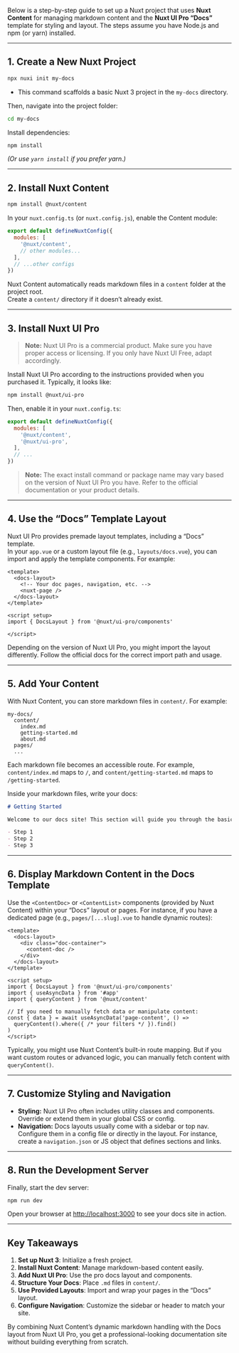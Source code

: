 Below is a step-by-step guide to set up a Nuxt project that uses **Nuxt Content** for managing markdown content and the **Nuxt UI Pro “Docs”** template for styling and layout. The steps assume you have Node.js and npm (or yarn) installed.

---

## 1. Create a New Nuxt Project

```bash
npx nuxi init my-docs
```

- This command scaffolds a basic Nuxt 3 project in the `my-docs` directory.

Then, navigate into the project folder:

```bash
cd my-docs
```

Install dependencies:

```bash
npm install
```
*(Or use `yarn install` if you prefer yarn.)*

---

## 2. Install Nuxt Content

```bash
npm install @nuxt/content
```

In your `nuxt.config.ts` (or `nuxt.config.js`), enable the Content module:
```js
export default defineNuxtConfig({
  modules: [
    '@nuxt/content',
    // other modules...
  ],
  // ...other configs
})
```

Nuxt Content automatically reads markdown files in a `content` folder at the project root.  
Create a `content/` directory if it doesn’t already exist.  

---

## 3. Install Nuxt UI Pro

> **Note:** Nuxt UI Pro is a commercial product. Make sure you have proper access or licensing. If you only have Nuxt UI Free, adapt accordingly.

Install Nuxt UI Pro according to the instructions provided when you purchased it. Typically, it looks like:

```bash
npm install @nuxt/ui-pro
```

Then, enable it in your `nuxt.config.ts`:

```js
export default defineNuxtConfig({
  modules: [
    '@nuxt/content',
    '@nuxt/ui-pro', 
  ],
  // ...
})
```

> **Note:** The exact install command or package name may vary based on the version of Nuxt UI Pro you have. Refer to the official documentation or your product details.

---

## 4. Use the “Docs” Template Layout

Nuxt UI Pro provides premade layout templates, including a “Docs” template.  
In your `app.vue` or a custom layout file (e.g., `layouts/docs.vue`), you can import and apply the template components. For example:

```vue
<template>
  <docs-layout>
    <!-- Your doc pages, navigation, etc. -->
    <nuxt-page />
  </docs-layout>
</template>

<script setup>
import { DocsLayout } from '@nuxt/ui-pro/components'

</script>
```

Depending on the version of Nuxt UI Pro, you might import the layout differently. Follow the official docs for the correct import path and usage.

---

## 5. Add Your Content

With Nuxt Content, you can store markdown files in `content/`. For example:

```
my-docs/
  content/
    index.md
    getting-started.md
    about.md
  pages/
  ...
```

Each markdown file becomes an accessible route. For example, `content/index.md` maps to `/`, and `content/getting-started.md` maps to `/getting-started`.

Inside your markdown files, write your docs:

```md
# Getting Started

Welcome to our docs site! This section will guide you through the basics.

- Step 1
- Step 2
- Step 3
```

---

## 6. Display Markdown Content in the Docs Template

Use the `<ContentDoc>` or `<ContentList>` components (provided by Nuxt Content) within your “Docs” layout or pages. For instance, if you have a dedicated page (e.g., `pages/[...slug].vue` to handle dynamic routes):

```vue
<template>
  <docs-layout>
    <div class="doc-container">
      <content-doc />
    </div>
  </docs-layout>
</template>

<script setup>
import { DocsLayout } from '@nuxt/ui-pro/components'
import { useAsyncData } from '#app'
import { queryContent } from '@nuxt/content'

// If you need to manually fetch data or manipulate content:
const { data } = await useAsyncData('page-content', () =>
  queryContent().where({ /* your filters */ }).find()
)
</script>
```

Typically, you might use Nuxt Content’s built-in route mapping. But if you want custom routes or advanced logic, you can manually fetch content with `queryContent()`.

---

## 7. Customize Styling and Navigation

- **Styling:** Nuxt UI Pro often includes utility classes and components. Override or extend them in your global CSS or config.  
- **Navigation:** Docs layouts usually come with a sidebar or top nav. Configure them in a config file or directly in the layout. For instance, create a `navigation.json` or JS object that defines sections and links.

---

## 8. Run the Development Server

Finally, start the dev server:

```bash
npm run dev
```

Open your browser at [http://localhost:3000](http://localhost:3000) to see your docs site in action.

---

## Key Takeaways

1. **Set up Nuxt 3**: Initialize a fresh project.  
2. **Install Nuxt Content**: Manage markdown-based content easily.  
3. **Add Nuxt UI Pro**: Use the pro docs layout and components.  
4. **Structure Your Docs**: Place `.md` files in `content/`.  
5. **Use Provided Layouts**: Import and wrap your pages in the “Docs” layout.  
6. **Configure Navigation**: Customize the sidebar or header to match your site.  

By combining Nuxt Content’s dynamic markdown handling with the Docs layout from Nuxt UI Pro, you get a professional-looking documentation site without building everything from scratch.